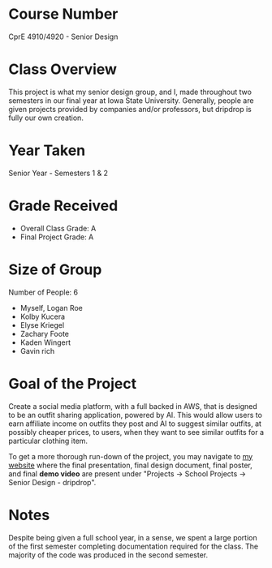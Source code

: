 # Course Number
CprE 4910/4920 - Senior Design

# Class Overview
This project is what my senior design group, and I, made throughout two semesters in our final year at Iowa State University. Generally, people are given projects provided by companies and/or professors, but dripdrop is fully our own creation.

# Year Taken
Senior Year - Semesters 1 & 2

# Grade Received
* Overall Class Grade: A
* Final Project Grade: A

# Size of Group
Number of People: 6
* Myself, Logan Roe
* Kolby Kucera
* Elyse Kriegel
* Zachary Foote
* Kaden Wingert
* Gavin rich

# Goal of the Project
Create a social media platform, with a full backed in AWS, that is designed to be an outfit sharing application, powered by AI. This would allow users to earn affiliate income on outfits they post and AI to suggest similar outfits, at possibly cheaper prices, to users, when they want to see similar outfits for a particular clothing item.

To get a more thorough run-down of the project, you may navigate to [my website](https://loganroe.com/) where the final presentation, final design document, final poster, and final **demo video** are present under "Projects -> School Projects -> Senior Design - dripdrop".

# Notes
Despite being given a full school year, in a sense, we spent a large portion of the first semester completing documentation required for the class. The majority of the code was produced in the second semester.

